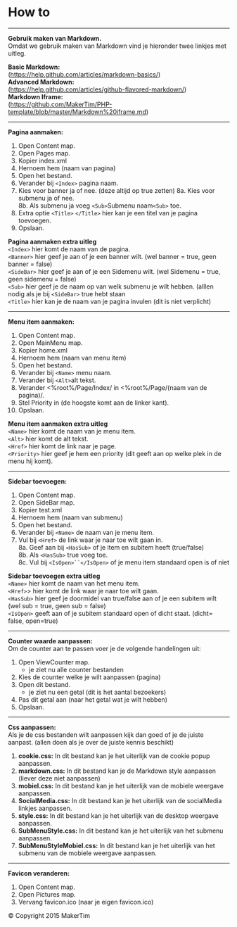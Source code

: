 # How to
---
**Gebruik maken van Markdown.**  
Omdat we gebruik maken van Markdown vind je hieronder twee linkjes met uitleg.
  
**Basic Markdown:**   
(https://help.github.com/articles/markdown-basics/)  
**Advanced Markdown:**   
(https://help.github.com/articles/github-flavored-markdown/)  
**Markdown Iframe:**   
(https://github.com/MakerTim/PHP-template/blob/master/Markdown%20iframe.md)  

---
**Pagina aanmaken:**  
1. Open Content map.  
2. Open Pages map.  
3. Kopier index.xml  
4. Hernoem hem (naam van pagina)  
5. Open het bestand.  
6. Verander bij `<Index>` pagina naam.   
7. Kies voor banner ja of nee. (deze altijd op true zetten) 
8a. Kies voor submenu ja of nee.  
8b. Als submenu ja voeg `<Sub>`Submenu naam`<Sub>` toe.  
9. Extra optie `<Title>` `</Title>` hier kan je een titel van je pagina toevoegen.  
10. Opslaan.  

**Pagina aanmaken extra uitleg**   
`<Index>` hier komt de naam van de pagina.  
`<Banner>` hier geef je aan of je een banner wilt. (wel banner = true, geen banner = false)  
`<SideBar>` hier geef je aan of je een Sidemenu wilt. (wel Sidemenu = true, geen sidemenu = false)   
`<Sub>`   hier geef je de naam op van welk submenu je wilt hebben. (alllen nodig als je bij `<SideBar>` true hebt staan  
`<Title>` hier kan je de naam van je pagina invulen (dit is niet verplicht)

---
**Menu item aanmaken:**  
1. Open Content map.  
2. Open MainMenu map.  
3. Kopier home.xml  
4. Hernoem hem (naam van menu item)  
5. Open het bestand.  
6. Verander bij `<Name>` menu naam.  
7. Verander bij `<Alt>`alt tekst.   
8. Verander <%root%/Page/Index/ in <%root%/Page/(naam van de pagina)/.  
9. Stel Priority in (de hoogste komt aan de linker kant).  
10. Opslaan.

**Menu item aanmaken extra uitleg**   
`<Name>`  hier komt de naam van je menu item.  
`<Alt>`  hier komt de alt tekst.  
`<Href>`  hier komt de link naar je page.  
`<Priority>` hier geef je hem een priority (dit geeft aan op welke plek in de menu hij komt).

---
**Sidebar toevoegen:**    
1. Open Content map.  
2. Open SideBar map.  
3. Kopier test.xml  
4. Hernoem hem (naam van submenu)  
5. Open het bestand.   
6. Verander bij `<Name>` de naam van je menu item.  
7. Vul bij `<Href>` de link waar je naar toe wilt gaan in.  
8a. Geef aan bij `<HasSub>` of je item en subitem heeft (true/false)  
8b. Als `<HasSub>` true voeg <IsOpen></IsOpen> toe.  
8c. Vul bij `<IsOpen>``</IsOpen>` of je menu item standaard open is of niet

**Sidebar toevoegen extra uitleg**  
`<Name>` hier komt de naam van het menu item.  
`<Href>`> hier komt de link waar je naar toe wilt gaan.  
`<HasSub>` hier geef je doormidel van true/false aan of je een subitem wilt (wel sub = true, geen sub = false)   
`<IsOpen>` geeft aan of je subitem standaard open of dicht staat. (dicht= false, open=true)

---
**Counter waarde aanpassen:**  
Om de counter aan te passen voer je de volgende handelingen uit:  
1. Open ViewCounter map.  
	* je ziet nu alle counter bestanden  
2. Kies de counter welke je wilt aanpassen (pagina)  
3. Open dit bestand.  
	* je ziet nu een getal (dit is het aantal bezoekers)   
4. Pas dit getal aan (naar het getal wat je wilt hebben)  
5. Opslaan.

---
**Css aanpassen:**  
Als je de css bestanden wilt aanpassen kijk dan goed of je de juiste aanpast. (allen doen als je over de juiste kennis beschikt)  
1. **cookie.css:** In dit bestand kan je het uiterlijk van de cookie popup aanpassen.  
2. **markdown.css:** In dit bestand kan je de Markdown style aanpassen (liever deze niet aanpassen)   
3. **mobiel.css:** In dit bestand kan je het uiterlijk van de mobiele weergave aanpassen.   
4. **SocialMedia.css:**  In dit bestand kan je het uiterlijk van de socialMedia linkjes   aanpassen.   
5. **style.css:**  In dit bestand kan je het uiterlijk van de desktop weergave aanpassen.  
6. **SubMenuStyle.css:**  In dit bestand kan je het uiterlijk van het submenu aanpassen.  
7. **SubMenuStyleMobiel.css:**  In dit bestand kan je het uiterlijk van het submenu van de mobiele weergave aanpassen.  

---
**Favicon veranderen:**    
1. Open Content map.  
2. Open Pictures map.  
3. Vervang favicon.ico (naar je eigen favicon.ico)

© Copyright 2015 MakerTim